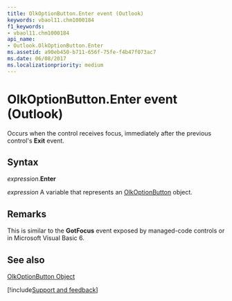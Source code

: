```yaml
---
title: OlkOptionButton.Enter event (Outlook)
keywords: vbaol11.chm1000184
f1_keywords:
- vbaol11.chm1000184
api_name:
- Outlook.OlkOptionButton.Enter
ms.assetid: a90eb450-b711-656f-75fe-f4b47f073ac7
ms.date: 06/08/2017
ms.localizationpriority: medium
---
```



# OlkOptionButton.Enter event (Outlook)

Occurs when the control receives focus, immediately after the previous control's **Exit** event.


## Syntax

_expression_.**Enter**

_expression_ A variable that represents an [OlkOptionButton](Outlook.OlkOptionButton.md) object.


## Remarks

This is similar to the **GotFocus** event exposed by managed-code controls or in Microsoft Visual Basic 6.


## See also


[OlkOptionButton Object](Outlook.OlkOptionButton.md)

[!include[Support and feedback](~/includes/feedback-boilerplate.md)]